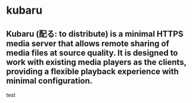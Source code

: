 # kubaru

Kubaru (配る: to distribute) is a minimal HTTPS media server that allows remote sharing of media files at source quality.
It is designed to work with existing media players as the clients, providing a flexible playback experience with minimal configuration.
---

test
